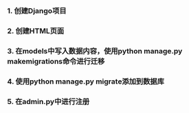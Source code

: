 ### 1. 创建Django项目

### 2. 创建HTML页面

### 3. 在models中写入数据内容，使用python manage.py makemigrations命令进行迁移

### 4. 使用python manage.py migrate添加到数据库

### 5. 在admin.py中进行注册